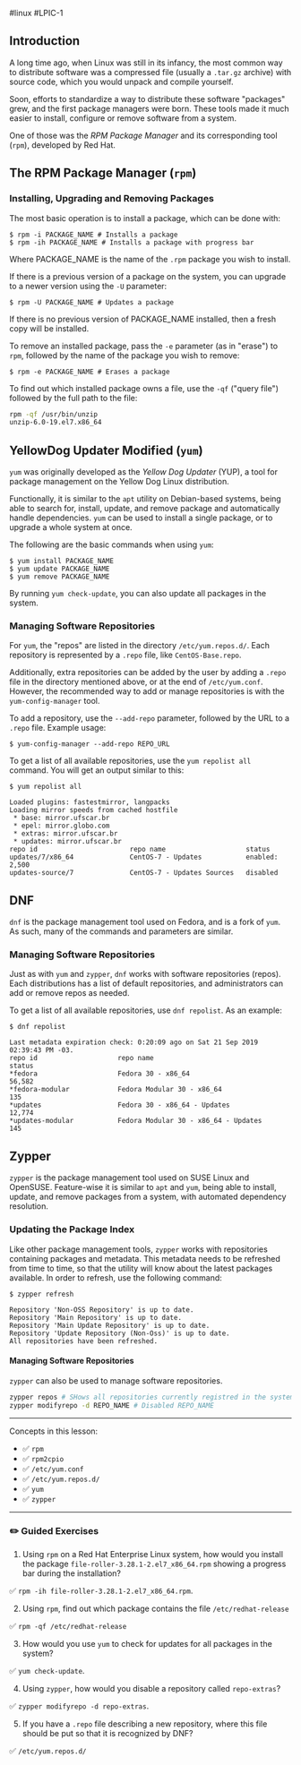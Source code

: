 #linux #LPIC-1 

## Introduction
A long time ago, when Linux was still in its infancy, the most common way to distribute software was a compressed file (usually a `.tar.gz` archive) with source code, which you would unpack and compile yourself.

Soon, efforts to standardize a way to distribute these software "packages" grew, and the first package managers were born. These tools made it much easier to install, configure or remove software from a system.

One of those was the *RPM Package Manager* and its corresponding tool (`rpm`), developed by Red Hat.

## The RPM Package Manager (`rpm`)
### Installing, Upgrading and Removing Packages
The most basic operation is to install a package, which can be done with:

```shell
$ rpm -i PACKAGE_NAME # Installs a package
$ rpm -ih PACKAGE_NAME # Installs a package with progress bar
```

Where PACKAGE_NAME is the name of the `.rpm` package you wish to install.

If there is a previous version of a package on the system, you can upgrade to a newer version using the `-U` parameter:

```shell
$ rpm -U PACKAGE_NAME # Updates a package
```

If there is no previous version of PACKAGE_NAME installed, then a fresh copy will be installed.


To remove an installed package, pass the `-e` parameter (as in "erase") to `rpm`, followed by the name of the package you wish to remove:

```shell
$ rpm -e PACKAGE_NAME # Erases a package
```

To find out which installed package owns a file, use the `-qf` ("query file") followed by the full path to the file:

```bash
rpm -qf /usr/bin/unzip
unzip-6.0-19.el7.x86_64
```


## YellowDog Updater Modified (`yum`)
`yum` was originally developed as the *Yellow Dog Updater* (YUP), a tool for package management on the Yellow Dog Linux distribution.

Functionally, it is similar to the `apt` utility on Debian-based systems, being able to search for, install, update, and remove package and automatically handle dependencies. `yum` can be used to install a single package, or to upgrade a whole system at once.

The following are the basic commands when using `yum`:

```shell
$ yum install PACKAGE_NAME
$ yum update PACKAGE_NAME
$ yum remove PACKAGE_NAME
```

By running `yum check-update`, you can also update all packages in the system.

### Managing Software Repositories
For `yum`, the "repos" are listed in the directory `/etc/yum.repos.d/`. Each repository is represented by a `.repo` file, like `CentOS-Base.repo`.

Additionally, extra repositories can be added by the user by adding a `.repo` file in the directory mentioned above, or at the end of `/etc/yum.conf`. However, the recommended way to add or manage repositories is with the `yum-config-manager` tool.

To add a repository, use the `--add-repo` parameter, followed by the URL to a `.repo` file. Example usage:

```shell
$ yum-config-manager --add-repo REPO_URL
```

To get a list of all available repositories, use the `yum repolist all` command. You will get an output similar to this:

```shell
$ yum repolist all

Loaded plugins: fastestmirror, langpacks
Loading mirror speeds from cached hostfile
 * base: mirror.ufscar.br
 * epel: mirror.globo.com
 * extras: mirror.ufscar.br
 * updates: mirror.ufscar.br
repo id                       repo name                    status
updates/7/x86_64              CentOS-7 - Updates           enabled:  2,500
updates-source/7              CentOS-7 - Updates Sources   disabled
```

## DNF
`dnf` is the package management tool used on Fedora, and is a fork of `yum`. As such, many of the commands and parameters are similar.

### Managing Software Repositories
Just as with `yum` and `zypper`, `dnf` works with software repositories (repos). Each distributions has a list of default repositories, and administrators can add or remove repos as needed.

To get a list of all available repositories, use `dnf repolist`. As an example:

```shell
$ dnf repolist

Last metadata expiration check: 0:20:09 ago on Sat 21 Sep 2019 02:39:43 PM -03.
repo id                    repo name                                      status
*fedora                    Fedora 30 - x86_64                             56,582
*fedora-modular            Fedora Modular 30 - x86_64                        135
*updates                   Fedora 30 - x86_64 - Updates                   12,774
*updates-modular           Fedora Modular 30 - x86_64 - Updates              145
```

## Zypper
`zypper` is the package management tool used on SUSE Linux and OpenSUSE. Feature-wise it is similar to `apt` and `yum`, being able to install, update, and remove packages from a system, with automated dependency resolution.

### Updating the Package Index
Like other package management tools, `zypper` works with repositories containing packages and metadata. This metadata needs to be refreshed from time to time, so that the utility will know about the latest packages available. In order to refresh, use the following command:

```shell
$ zypper refresh

Repository 'Non-OSS Repository' is up to date.
Repository 'Main Repository' is up to date.
Repository 'Main Update Repository' is up to date.
Repository 'Update Repository (Non-Oss)' is up to date.
All repositories have been refreshed.
```

#### Managing Software Repositories
`zypper` can also be used to manage software repositories.

```bash
zypper repos # SHows all repositories currently registred in the system
zypper modifyrepo -d REPO_NAME # Disabled REPO_NAME
```

---

Concepts in this lesson:
-   ✅ `rpm`
-   ✅ `rpm2cpio`
-   ✅ `/etc/yum.conf`
-   ✅ `/etc/yum.repos.d/`
-   ✅ `yum`
-   ✅ `zypper`

---

###  ✏️ Guided Exercises
1. Using `rpm` on a Red Hat Enterprise Linux system, how would you install the package `file-roller-3.28.1-2.el7_x86_64.rpm` showing a progress bar during the installation?

✅ `rpm -ih file-roller-3.28.1-2.el7_x86_64.rpm`.

2. Using `rpm`, find out which package contains the file `/etc/redhat-release`

✅ `rpm -qf /etc/redhat-release`

3. How would you use `yum` to check for updates for all packages in the system?

✅ `yum check-update`.

4. Using `zypper`, how would you disable a repository called `repo-extras`?

✅ `zypper modifyrepo -d repo-extras`.

5. If you have a `.repo` file describing a new repository, where this file should be put so that it is recognized by DNF?

✅ `/etc/yum.repos.d/`